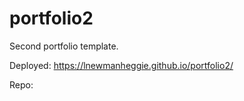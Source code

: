 # portfolio2
Second portfolio template. 

Deployed:
https://lnewmanheggie.github.io/portfolio2/

Repo:
